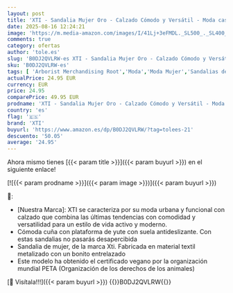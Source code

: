 ```yaml
---
layout: post
title: 'XTI - Sandalia Mujer Oro - Calzado Cómodo y Versátil - Moda casual - Modelo 14394202  Talla 37 '
date: 2025-08-16 12:24:21
image: 'https://m.media-amazon.com/images/I/41Lj+3eFMDL._SL500_._SL400_.jpg'
comments: true
category: ofertas
author: 'tole.es'
slug: 'B0DJ2QVLRW-es XTI - Sandalia Mujer Oro - Calzado Cómodo y Versátil -...'
sku: 'B0DJ2QVLRW-es'
tags: [ 'Arborist Merchandising Root','Moda','Moda Mujer','Sandalias de vestir para mujer','Sandalias y chanclas para mujer','Self Service','Special Features Stores','Top Brands Fashion Selection','Top brands','Zapatos para mujer','c8538d25-3af9-48d3-aeff-5f3ce5572a36_0','c8538d25-3af9-48d3-aeff-5f3ce5572a36_2101','c8538d25-3af9-48d3-aeff-5f3ce5572a36_3901','c8538d25-3af9-48d3-aeff-5f3ce5572a36_5001','sandalia','top brands_shoes','xti','🇪🇸', ]
actualPrice: 24.95 EUR
currency: EUR
price: 24.95
comparePrice: 49.95 EUR
prodname: 'XTI - Sandalia Mujer Oro - Calzado Cómodo y Versátil - Moda casual - Modelo 14394202  Talla 37 '
country: 'es'
flag: '🇪🇸'
brand: 'XTI'
buyurl: 'https://www.amazon.es/dp/B0DJ2QVLRW/?tag=tolees-21'
descuento: '50.05'
average: '24.95'
---
```


Ahora mismo tienes [{{< param title >}}]({{< param buyurl >}}) en el siguiente enlace!

[![{{< param prodname >}}]({{< param image >}})]({{< param buyurl >}})

🔎:

- [Nuestra Marca]: XTI se caracteriza por su moda urbana y funcional con calzado que combina las últimas tendencias con comodidad y versatilidad para un estilo de vida activo y moderno.
- Cómoda cuña con plataforma de yute con suela antideslizante. Con estas sandalias no pasarás desapercibida
- Sandalia de mujer, de la marca Xti. Fabricada en material textil metalizado con un bonito entrelazado
- Este modelo ha obtenido el certificado vegano por la organización mundial PETA (Organización de los derechos de los animales)

[🛒 Visítala!!!]({{< param buyurl >}})
{{<world>}}B0DJ2QVLRW{{</world>}}
